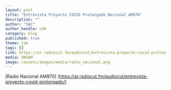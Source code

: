 ```yaml
---
layout: post
title: "Entrevista Proyecto COVID Prolongado Nacional AM870"
description: ""
author: "SAC"
author_handle: cdk
category: blog
published: true
theme: lab
tags: []
link: https://ar.radiocut.fm/audiocut/entrevista-proyecto-covid-prolongado/
media: UNSAM 
image: /assets/images/media/radio_nacional.png
---
```


[Radio Nacional AM870] (https://ar.radiocut.fm/audiocut/entrevista-proyecto-covid-prolongado/)

